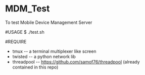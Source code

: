 MDM_Test
========

To test Mobile Device Management Server

#USAGE
    $ ./test.sh


#REQUIRE
- tmux -- a terminal multiplexer like screen 
- twisted -- a python network lib
- threadpool -- https://github.com/samof76/threadpool (already contained in this repo)
